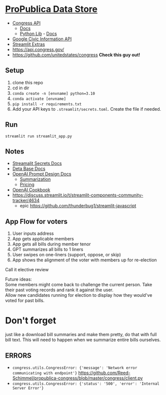 # [ProPublica Data Store](https://www.propublica.org/datastore/apis)
- [Congress API](https://www.propublica.org/datastore/api/propublica-congress-api)
    - [Docs](https://projects.propublica.org/api-docs/congress-api/)
    - [Python Lib](https://github.com/eyeseast/propublica-congress) - [Docs](https://propublica-congress.readthedocs.io/en/latest/)
- [Google Civic Information API](https://developers.google.com/civic-information/docs/v2)
- [Streamlit Extras](https://github.com/arnaudmiribel/streamlit-extras)
- https://api.congress.gov/
- https://github.com/unitedstates/congress **Check this guy out!**
## Setup
1. clone this repo
1. cd in dir
1. `conda create -n [envname] python=3.10`
1. `conda activate [envname]`
1. `pip install -r requirements.txt`
1. Add your API keys to `.streamlit/secrets.toml`. Create the file if needed.

## Run
`streamlit run streamlit_app.py`

## Notes
- [Streamalit Secrets Docs](https://docs.streamlit.io/streamlit-community-cloud/get-started/deploy-an-app/connect-to-data-sources/secrets-management)
- [Deta Base Docs](https://deta.space/docs/en/reference/base/sdk)
- [OpenAI Prompt Design Docs](https://platform.openai.com/docs/guides/completion/introduction)
    - [Summarization](https://platform.openai.com/docs/guides/completion/summarization)
    - [Pricing](https://openai.com/pricing)
- [OpenAI Cookbook](https://github.com/openai/openai-cookbook/)
- https://discuss.streamlit.io/t/streamlit-components-community-tracker/4634
    - epic https://github.com/thunderbug1/streamlit-javascript
## App Flow for voters
1. User inputs address
1. App gets applicable members
1. App gets all bills during member tenor
1. GPT summarizes all bills to 1 liners
1. User swipes on one-liners (support, oppose, or skip)
1. App shows the alignment of the voter with members up for re-election

Call it elective review

Future ideas:<br/>
Some members might come back to challenge the current person. Take their past voting records and rank it against the user.<br/>
Allow new candidates running for election to display how they would've voted for past bills.

# Don't forget
just like a download bill summaries and make them pretty, do that with full bill text.
This will need to happen when we summarize entire bills ourselves.

## ERRORS
- `congress.utils.CongressError: {'message': 'Network error communicating with endpoint'}` https://github.com/Reed-Schimmel/propublica-congress/blob/master/congress/client.py
- `congress.utils.CongressError: {'status': '500', 'error': 'Internal Server Error'}`